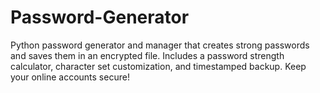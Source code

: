 # Password-Generator
Python password generator and manager that creates strong passwords and saves them in an encrypted file. Includes a password strength calculator, character set customization, and timestamped backup. Keep your online accounts secure!
